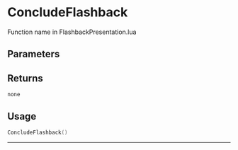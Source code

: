 # ConcludeFlashback

Function name in FlashbackPresentation.lua

## Parameters

## Returns

`none`

## Usage

```lua
ConcludeFlashback()
```

---
